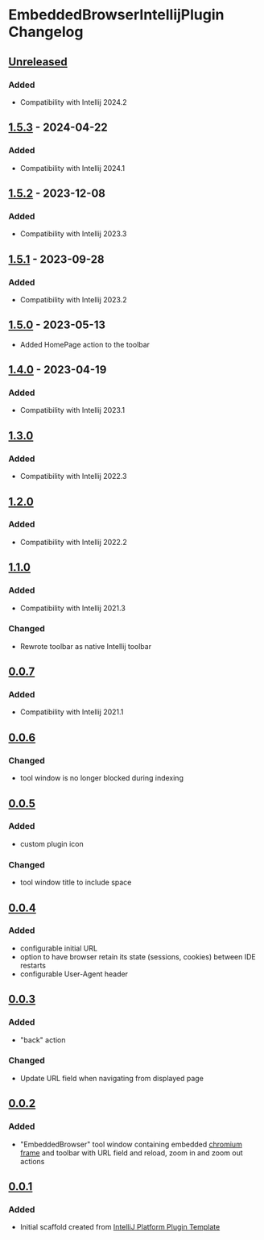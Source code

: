 <!-- Keep a Changelog guide -> https://keepachangelog.com -->

# EmbeddedBrowserIntellijPlugin Changelog

## [Unreleased]

### Added

- Compatibility with Intellij 2024.2

## [1.5.3] - 2024-04-22

### Added

- Compatibility with Intellij 2024.1

## [1.5.2] - 2023-12-08

### Added

- Compatibility with Intellij 2023.3

## [1.5.1] - 2023-09-28

### Added

- Compatibility with Intellij 2023.2

## [1.5.0] - 2023-05-13

- Added HomePage action to the toolbar

## [1.4.0] - 2023-04-19

### Added

- Compatibility with Intellij 2023.1

## [1.3.0]

### Added

- Compatibility with Intellij 2022.3

## [1.2.0]

### Added

- Compatibility with Intellij 2022.2

## [1.1.0]

### Added

- Compatibility with Intellij 2021.3

### Changed

- Rewrote toolbar as native Intellij toolbar

## [0.0.7]

### Added

- Compatibility with Intellij 2021.1

## [0.0.6]

### Changed

- tool window is no longer blocked during indexing

## [0.0.5]

### Added

- custom plugin icon

### Changed

- tool window title to include space

## [0.0.4]

### Added

- configurable initial URL
- option to have browser retain its state (sessions, cookies) between IDE restarts
- configurable User-Agent header

## [0.0.3]

### Added

- "back" action

### Changed

- Update URL field when navigating from displayed page

## [0.0.2]

### Added

- "EmbeddedBrowser" tool window containing embedded [chromium frame](https://plugins.jetbrains.com/docs/intellij/jcef.html) and toolbar with URL field and reload, zoom in and zoom out actions

## [0.0.1]

### Added

- Initial scaffold created from [IntelliJ Platform Plugin Template](https://github.com/JetBrains/intellij-platform-plugin-template)

[Unreleased]: https://github.com/plaskowski/EmbeddedBrowserIntellijPlugin/compare/v1.5.3...HEAD
[1.5.3]: https://github.com/plaskowski/EmbeddedBrowserIntellijPlugin/compare/v1.5.2...v1.5.3
[1.5.2]: https://github.com/plaskowski/EmbeddedBrowserIntellijPlugin/compare/v1.5.1...v1.5.2
[1.5.1]: https://github.com/plaskowski/EmbeddedBrowserIntellijPlugin/compare/v1.5.0...v1.5.1
[1.5.0]: https://github.com/plaskowski/EmbeddedBrowserIntellijPlugin/compare/v1.4.0...v1.5.0
[1.4.0]: https://github.com/plaskowski/EmbeddedBrowserIntellijPlugin/compare/v1.3.0...v1.4.0
[1.3.0]: https://github.com/plaskowski/EmbeddedBrowserIntellijPlugin/compare/v1.2.0...v1.3.0
[1.2.0]: https://github.com/plaskowski/EmbeddedBrowserIntellijPlugin/compare/v1.1.0...v1.2.0
[1.1.0]: https://github.com/plaskowski/EmbeddedBrowserIntellijPlugin/compare/v0.0.7...v1.1.0
[0.0.7]: https://github.com/plaskowski/EmbeddedBrowserIntellijPlugin/compare/v0.0.6...v0.0.7
[0.0.6]: https://github.com/plaskowski/EmbeddedBrowserIntellijPlugin/compare/v0.0.5...v0.0.6
[0.0.5]: https://github.com/plaskowski/EmbeddedBrowserIntellijPlugin/compare/v0.0.4...v0.0.5
[0.0.4]: https://github.com/plaskowski/EmbeddedBrowserIntellijPlugin/compare/v0.0.3...v0.0.4
[0.0.3]: https://github.com/plaskowski/EmbeddedBrowserIntellijPlugin/compare/v0.0.2...v0.0.3
[0.0.2]: https://github.com/plaskowski/EmbeddedBrowserIntellijPlugin/compare/v0.0.1...v0.0.2
[0.0.1]: https://github.com/plaskowski/EmbeddedBrowserIntellijPlugin/commits/v0.0.1
